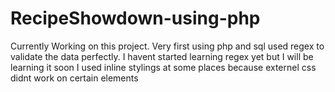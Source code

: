 # RecipeShowdown-using-php
Currently Working on this project.
Very first using php and sql
used regex to validate the data perfectly. I havent started learning regex yet but I  will be learning it soon
I used inline stylings at some places because externel css didnt work on certain elements
